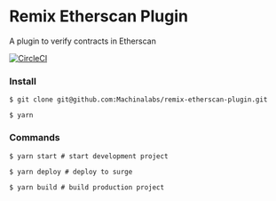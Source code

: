 # Remix Etherscan Plugin

A plugin to verify contracts in Etherscan

[![CircleCI](https://circleci.com/gh/Machinalabs/remix-etherscan-plugin.svg?style=svg)](https://circleci.com/gh/Machinalabs/remix-etherscan-plugin)

### Install

```
$ git clone git@github.com:Machinalabs/remix-etherscan-plugin.git

$ yarn

```

### Commands

```
$ yarn start # start development project

$ yarn deploy # deploy to surge

$ yarn build # build production project

```


